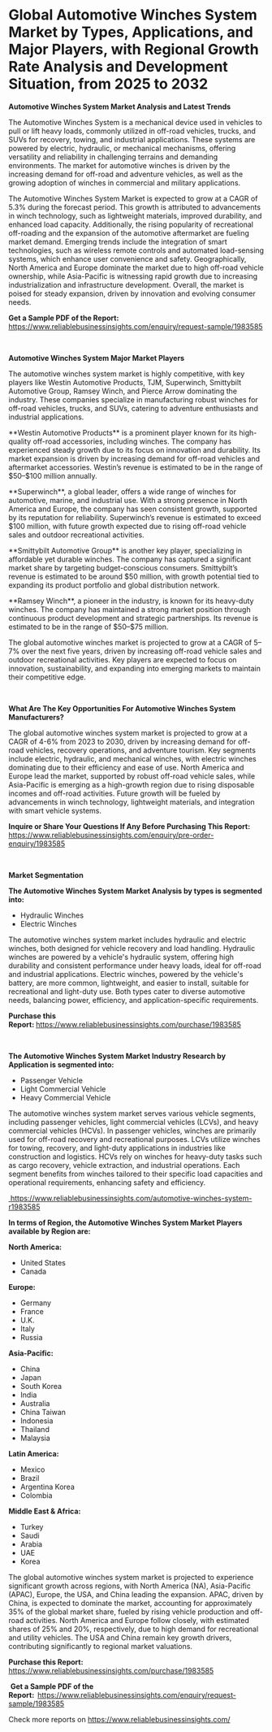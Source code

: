 <p><h1>Global Automotive Winches System Market by Types, Applications, and Major Players, with Regional Growth Rate Analysis and Development Situation, from 2025 to 2032</h1></p><p><strong>Automotive Winches System Market Analysis and Latest Trends</strong></p>
<p><p>The Automotive Winches System is a mechanical device used in vehicles to pull or lift heavy loads, commonly utilized in off-road vehicles, trucks, and SUVs for recovery, towing, and industrial applications. These systems are powered by electric, hydraulic, or mechanical mechanisms, offering versatility and reliability in challenging terrains and demanding environments. The market for automotive winches is driven by the increasing demand for off-road and adventure vehicles, as well as the growing adoption of winches in commercial and military applications.</p><p>The Automotive Winches System Market is expected to grow at a CAGR of 5.3% during the forecast period. This growth is attributed to advancements in winch technology, such as lightweight materials, improved durability, and enhanced load capacity. Additionally, the rising popularity of recreational off-roading and the expansion of the automotive aftermarket are fueling market demand. Emerging trends include the integration of smart technologies, such as wireless remote controls and automated load-sensing systems, which enhance user convenience and safety. Geographically, North America and Europe dominate the market due to high off-road vehicle ownership, while Asia-Pacific is witnessing rapid growth due to increasing industrialization and infrastructure development. Overall, the market is poised for steady expansion, driven by innovation and evolving consumer needs.</p></p>
<p><strong>Get a Sample PDF of the Report:&nbsp;</strong> <a href="https://www.reliablebusinessinsights.com/enquiry/request-sample/1983585?utm_campaign=1950&utm_medium=2&utm_source=Github&utm_content=ia&utm_term=22012025&utm_id=automotive-winches-system">https://www.reliablebusinessinsights.com/enquiry/request-sample/1983585</a></p>
<p>&nbsp;</p>
<p><strong>Automotive Winches System Major Market Players</strong></p>
<p><p>The automotive winches system market is highly competitive, with key players like Westin Automotive Products, TJM, Superwinch, Smittybilt Automotive Group, Ramsey Winch, and Pierce Arrow dominating the industry. These companies specialize in manufacturing robust winches for off-road vehicles, trucks, and SUVs, catering to adventure enthusiasts and industrial applications.</p><p>**Westin Automotive Products** is a prominent player known for its high-quality off-road accessories, including winches. The company has experienced steady growth due to its focus on innovation and durability. Its market expansion is driven by increasing demand for off-road vehicles and aftermarket accessories. Westin’s revenue is estimated to be in the range of $50–$100 million annually.</p><p>**Superwinch**, a global leader, offers a wide range of winches for automotive, marine, and industrial use. With a strong presence in North America and Europe, the company has seen consistent growth, supported by its reputation for reliability. Superwinch’s revenue is estimated to exceed $100 million, with future growth expected due to rising off-road vehicle sales and outdoor recreational activities.</p><p>**Smittybilt Automotive Group** is another key player, specializing in affordable yet durable winches. The company has captured a significant market share by targeting budget-conscious consumers. Smittybilt’s revenue is estimated to be around $50 million, with growth potential tied to expanding its product portfolio and global distribution network.</p><p>**Ramsey Winch**, a pioneer in the industry, is known for its heavy-duty winches. The company has maintained a strong market position through continuous product development and strategic partnerships. Its revenue is estimated to be in the range of $50–$75 million.</p><p>The global automotive winches market is projected to grow at a CAGR of 5–7% over the next five years, driven by increasing off-road vehicle sales and outdoor recreational activities. Key players are expected to focus on innovation, sustainability, and expanding into emerging markets to maintain their competitive edge.</p></p>
<p>&nbsp;</p>
<p><strong>What Are The Key Opportunities For Automotive Winches System Manufacturers?</strong></p>
<p><p>The global automotive winches system market is projected to grow at a CAGR of 4-6% from 2023 to 2030, driven by increasing demand for off-road vehicles, recovery operations, and adventure tourism. Key segments include electric, hydraulic, and mechanical winches, with electric winches dominating due to their efficiency and ease of use. North America and Europe lead the market, supported by robust off-road vehicle sales, while Asia-Pacific is emerging as a high-growth region due to rising disposable incomes and off-road activities. Future growth will be fueled by advancements in winch technology, lightweight materials, and integration with smart vehicle systems.</p></p>
<p><strong>Inquire or Share Your Questions If Any Before Purchasing This Report:</strong> <a href="https://www.reliablebusinessinsights.com/enquiry/pre-order-enquiry/1983585?utm_campaign=1950&utm_medium=2&utm_source=Github&utm_content=ia&utm_term=22012025&utm_id=automotive-winches-system">https://www.reliablebusinessinsights.com/enquiry/pre-order-enquiry/1983585</a></p>
<p>&nbsp;</p>
<p><strong>Market Segmentation</strong></p>
<p><strong>The Automotive Winches System Market Analysis by types is segmented into:</strong></p>
<p><ul><li>Hydraulic Winches</li><li>Electric Winches</li></ul></p>
<p><p>The automotive winches system market includes hydraulic and electric winches, both designed for vehicle recovery and load handling. Hydraulic winches are powered by a vehicle's hydraulic system, offering high durability and consistent performance under heavy loads, ideal for off-road and industrial applications. Electric winches, powered by the vehicle's battery, are more common, lightweight, and easier to install, suitable for recreational and light-duty use. Both types cater to diverse automotive needs, balancing power, efficiency, and application-specific requirements.</p></p>
<p><strong>Purchase this Report:&nbsp;</strong><a href="https://www.reliablebusinessinsights.com/purchase/1983585?utm_campaign=1950&utm_medium=2&utm_source=Github&utm_content=ia&utm_term=22012025&utm_id=automotive-winches-system">https://www.reliablebusinessinsights.com/purchase/1983585</a></p>
<p>&nbsp;</p>
<p><strong>The Automotive Winches System Market Industry Research by Application is segmented into:</strong></p>
<p><ul><li>Passenger Vehicle</li><li>Light Commercial Vehicle</li><li>Heavy Commercial Vehicle</li></ul></p>
<p><p>The automotive winches system market serves various vehicle segments, including passenger vehicles, light commercial vehicles (LCVs), and heavy commercial vehicles (HCVs). In passenger vehicles, winches are primarily used for off-road recovery and recreational purposes. LCVs utilize winches for towing, recovery, and light-duty applications in industries like construction and logistics. HCVs rely on winches for heavy-duty tasks such as cargo recovery, vehicle extraction, and industrial operations. Each segment benefits from winches tailored to their specific load capacities and operational requirements, enhancing safety and efficiency.</p></p>
<p><a href="https://www.reliablebusinessinsights.com/automotive-winches-system-r1983585?utm_campaign=1950&utm_medium=2&utm_source=Github&utm_content=ia&utm_term=22012025&utm_id=automotive-winches-system">&nbsp;https://www.reliablebusinessinsights.com/automotive-winches-system-r1983585</a></p>
<p><strong>In terms of Region, the Automotive Winches System Market Players available by Region are:</strong></p>
<p>
    <p> <strong> North America: </strong>
        <ul>
            <li>United States</li>
            <li>Canada</li>
        </ul>
        </p> 
    <p> <strong> Europe: </strong>
        <ul>
            <li>Germany</li>
            <li>France</li>
            <li>U.K.</li>
            <li>Italy</li>
            <li>Russia</li>
        </ul>
        </p> 
    <p> <strong> Asia-Pacific: </strong>
        <ul>
            <li>China</li>
            <li>Japan</li>
            <li>South Korea</li>
            <li>India</li>
            <li>Australia</li>
            <li>China Taiwan</li>
            <li>Indonesia</li>
            <li>Thailand</li>
            <li>Malaysia</li>
        </ul>
        </p> 
    <p> <strong> Latin America: </strong>
        <ul>
            <li>Mexico</li>
            <li>Brazil</li>
            <li>Argentina Korea</li>
            <li>Colombia</li>
        </ul>
        </p> 
    <p> <strong> Middle East & Africa: </strong>
        <ul>
            <li>Turkey</li>
            <li>Saudi</li>
            <li>Arabia</li>
            <li>UAE</li>
            <li>Korea</li>
        </ul>
    </p>
    </p>
<p><p>The global automotive winches system market is projected to experience significant growth across regions, with North America (NA), Asia-Pacific (APAC), Europe, the USA, and China leading the expansion. APAC, driven by China, is expected to dominate the market, accounting for approximately 35% of the global market share, fueled by rising vehicle production and off-road activities. North America and Europe follow closely, with estimated shares of 25% and 20%, respectively, due to high demand for recreational and utility vehicles. The USA and China remain key growth drivers, contributing significantly to regional market valuations.</p></p>
<p><strong>Purchase this Report: </strong><a href="https://www.reliablebusinessinsights.com/purchase/1983585?utm_campaign=1950&utm_medium=2&utm_source=Github&utm_content=ia&utm_term=22012025&utm_id=automotive-winches-system">https://www.reliablebusinessinsights.com/purchase/1983585</a></p>
<p>&nbsp;<strong>Get a Sample PDF of the Report:&nbsp;&nbsp;</strong><a href="https://www.reliablebusinessinsights.com/enquiry/request-sample/1983585?utm_campaign=1950&utm_medium=2&utm_source=Github&utm_content=ia&utm_term=22012025&utm_id=automotive-winches-system">https://www.reliablebusinessinsights.com/enquiry/request-sample/1983585</a></p>
<p><strong></strong></p>
<p>Check more reports on <a href="https://www.reliablebusinessinsights.com/?utm_campaign=1950&utm_medium=2&utm_source=Github&utm_content=ia&utm_term=22012025&utm_id=automotive-winches-system">https://www.reliablebusinessinsights.com/</a></p>